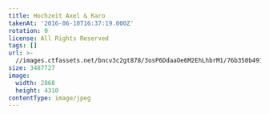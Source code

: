 ```yaml
---
title: Hochzeit Axel & Karo
takenAt: '2016-06-10T16:37:19.000Z'
rotation: 0
license: All Rights Reserved
tags: []
url: >-
  //images.ctfassets.net/bncv3c2gt878/3osP6DdaaOe6M2EhLhbrM1/76b350b4916cd4255ce7549f0a2ee7de/hochzeit-axel--karo_28100022131_o
size: 3487727
image:
  width: 2868
  height: 4310
contentType: image/jpeg
---
```


